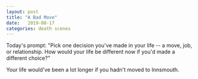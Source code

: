 ```yaml
---
layout: post
title: "A Bad Move"
date:   2019-08-17
categories: death scenes
---
```

Today's prompt: "Pick one decision you've made in your life -- a move, job, or relationship. How would your life be different now if you'd made a different choice?"

Your life would've been a lot longer if you hadn't moved to Innsmouth.
